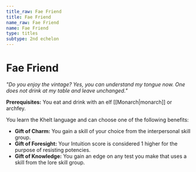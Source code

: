 ```yaml
---
title_raw: Fae Friend
title: Fae Friend
name_raw: Fae Friend
name: Fae Friend
type: titles
subtype: 2nd echelon
---
```


# Fae Friend

*"Do you enjoy the vintage? Yes, you can understand my tongue now. One does not drink at my table and leave unchanged."*

**Prerequisites:** You eat and drink with an elf [[Monarch|monarch]] or archfey.

You learn the Khelt language and can choose one of the following benefits:

- **Gift of Charm:** You gain a skill of your choice from the interpersonal skill group.
- **Gift of Foresight:** Your Intuition score is considered 1 higher for the purpose of resisting potencies.
- **Gift of Knowledge:** You gain an edge on any test you make that uses a skill from the lore skill group.
